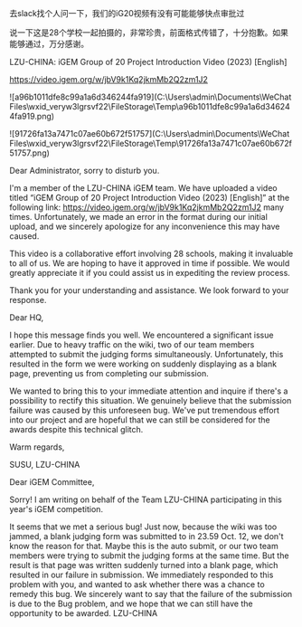 去slack找个人问一下，我们的iG20视频有没有可能能够快点审批过

说一下这是28个学校一起拍摄的，非常珍贵，前面格式传错了，十分抱歉。如果能够通过，万分感谢。

LZU-CHINA: iGEM Group of 20 Project Introduction Video (2023) [English]

https://video.igem.org/w/jbV9k1Kq2jkmMb2Q2zm1J2

![a96b1011dfe8c99a1a6d346244fa919](C:\Users\admin\Documents\WeChat Files\wxid_veryw3lgrsvf22\FileStorage\Temp\a96b1011dfe8c99a1a6d346244fa919.png)

![91726fa13a7471c07ae60b672f51757](C:\Users\admin\Documents\WeChat Files\wxid_veryw3lgrsvf22\FileStorage\Temp\91726fa13a7471c07ae60b672f51757.png)

Dear Administrator, sorry to disturb you.

I'm a member of the LZU-CHINA iGEM team. We have uploaded a video titled “iGEM Group of 20 Project Introduction Video (2023) [English]” at the following link: https://video.igem.org/w/jbV9k1Kq2jkmMb2Q2zm1J2 many times. Unfortunately, we made an error in the format during our initial upload, and we sincerely apologize for any inconvenience this may have caused.

This video is a collaborative effort involving 28 schools, making it invaluable to all of us. We are hoping to have it approved in time if possible. We would greatly appreciate it if you could assist us in expediting the review process.

Thank you for your understanding and assistance. We look forward to your response.





Dear HQ,

I hope this message finds you well. We encountered a significant issue earlier. Due to heavy traffic on the wiki, two of our team members attempted to submit the judging forms simultaneously. Unfortunately, this resulted in the form we were working on suddenly displaying as a blank page, preventing us from completing our submission.

We wanted to bring this to your immediate attention and inquire if there's a possibility to rectify this situation. We genuinely believe that the submission failure was caused by this unforeseen bug. We've put tremendous effort into our project and are hopeful that we can still be considered for the awards despite this technical glitch.

Warm regards,

SUSU, LZU-CHINA



Dear iGEM Committee,

Sorry! I am writing on behalf of the Team LZU-CHINA participating in this year's iGEM competition.

It seems that we met a serious bug!  Just now, because the wiki was too jammed, a blank judging form was submitted to in 23.59 Oct. 12, we don't know the reason for that. Maybe this is the auto submit, or our two team members were trying to submit the judging forms at the same time.  But the result is that page was written suddenly turned into a blank page, which resulted in our failure in submission. We immediately responded to this problem with you, and wanted to ask whether there was a chance to remedy this bug. We sincerely want to say that the failure of the submission is due to the Bug problem, and we hope that we can still have the opportunity to be awarded.
LZU-CHINA